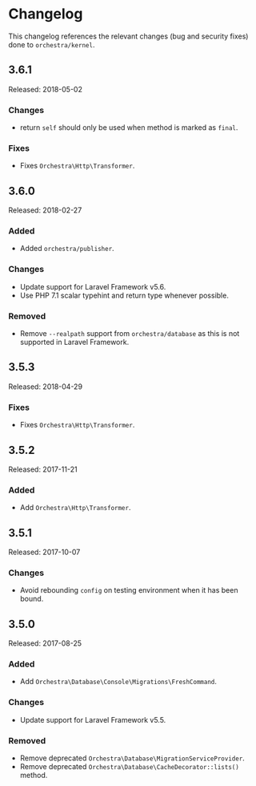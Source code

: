 # Changelog

This changelog references the relevant changes (bug and security fixes) done to `orchestra/kernel`.

## 3.6.1

Released: 2018-05-02

### Changes

* return `self` should only be used when method is marked as `final`.

### Fixes

* Fixes `Orchestra\Http\Transformer`.

## 3.6.0 

Released: 2018-02-27

### Added

* Added `orchestra/publisher`.

### Changes

* Update support for Laravel Framework v5.6.
* Use PHP 7.1 scalar typehint and return type whenever possible.

### Removed

* Remove `--realpath` support from `orchestra/database` as this is not supported in Laravel Framework.

## 3.5.3

Released: 2018-04-29

### Fixes

* Fixes `Orchestra\Http\Transformer`.

## 3.5.2

Released: 2017-11-21

### Added

* Add `Orchestra\Http\Transformer`.

## 3.5.1

Released: 2017-10-07

### Changes

* Avoid rebounding `config` on testing environment when it has been bound.

## 3.5.0

Released: 2017-08-25

### Added

* Add `Orchestra\Database\Console\Migrations\FreshCommand`.

### Changes

* Update support for Laravel Framework v5.5.

### Removed

* Remove deprecated `Orchestra\Database\MigrationServiceProvider`.
* Remove deprecated `Orchestra\Database\CacheDecorator::lists()` method.

